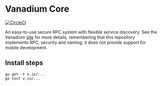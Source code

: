 # Vanadium Core

[![CircleCI](https://circleci.com/gh/vanadium/core.svg?style=svg)](https://circleci.com/gh/vanadium/core)

An easy-to-use secure RPC system with flexible service discovery. See the
Vanadium [site](v.io) for more details, remembering that this repository
implements RPC, security and naming; it does not provide support for mobile
development.

## Install steps

```
go get -t v.io/...
go test v.io/...
```
